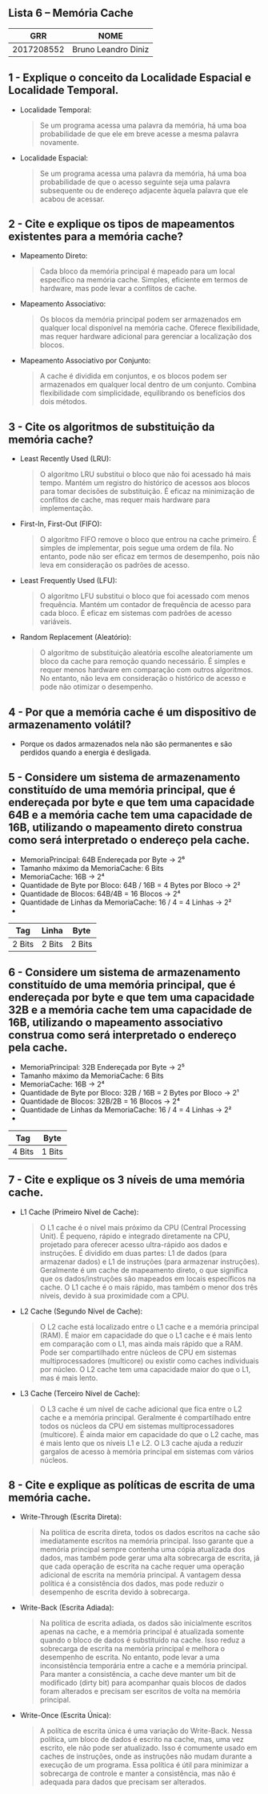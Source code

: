 ## Lista 6 – Memória Cache

| GRR | NOME |
| ------ | ------ |
| 2017208552 | Bruno Leandro Diniz |

## 1 - Explique o conceito da Localidade Espacial e Localidade Temporal.
- Localidade Temporal:
    > Se um programa acessa uma palavra da memória, há uma boa probabilidade de que ele em breve acesse a mesma palavra novamente.

- Localidade Espacial:
    > Se um programa acessa uma palavra da memória, há uma boa probabilidade de que o acesso seguinte seja uma palavra subsequente ou de endereço adjacente àquela palavra que ele acabou de acessar.

## 2 - Cite e explique os tipos de mapeamentos existentes para a memória cache?
- Mapeamento Direto:
    > Cada bloco da memória principal é mapeado para um local específico na memória cache.
    > Simples, eficiente em termos de hardware, mas pode levar a conflitos de cache.

- Mapeamento Associativo:
    > Os blocos da memória principal podem ser armazenados em qualquer local disponível na memória cache.
    > Oferece flexibilidade, mas requer hardware adicional para gerenciar a localização dos blocos.

- Mapeamento Associativo por Conjunto:
    > A cache é dividida em conjuntos, e os blocos podem ser armazenados em qualquer local dentro de um conjunto.
    > Combina flexibilidade com simplicidade, equilibrando os benefícios dos dois métodos.

## 3 - Cite os algoritmos de substituição da memória cache?
- Least Recently Used (LRU):
    > O algoritmo LRU substitui o bloco que não foi acessado há mais tempo.
    > Mantém um registro do histórico de acessos aos blocos para tomar decisões de substituição.
    > É eficaz na minimização de conflitos de cache, mas requer mais hardware para implementação.

- First-In, First-Out (FIFO):
    > O algoritmo FIFO remove o bloco que entrou na cache primeiro.
    > É simples de implementar, pois segue uma ordem de fila.
    > No entanto, pode não ser eficaz em termos de desempenho, pois não leva em consideração os padrões de acesso.

- Least Frequently Used (LFU):
    > O algoritmo LFU substitui o bloco que foi acessado com menos frequência.
    > Mantém um contador de frequência de acesso para cada bloco.
    > É eficaz em sistemas com padrões de acesso variáveis.

- Random Replacement (Aleatório):
    > O algoritmo de substituição aleatória escolhe aleatoriamente um bloco da cache para remoção quando necessário.
    > É simples e requer menos hardware em comparação com outros algoritmos.
    > No entanto, não leva em consideração o histórico de acesso e pode não otimizar o desempenho.

## 4 - Por que a memória cache é um dispositivo de armazenamento volátil?
- Porque os dados armazenados nela não são permanentes e são perdidos quando a energia é desligada.

## 5 - Considere um sistema de armazenamento constituído de uma memória principal, que é endereçada por byte e que tem uma capacidade 64B e a memória cache tem uma capacidade de 16B, utilizando o mapeamento direto construa como será interpretado o endereço pela cache.
- MemoriaPrincipal: 64B Endereçada por Byte -> 2⁶
- Tamanho máximo da MemoriaCache: 6 Bits
- MemoriaCache: 16B -> 2⁴
- Quantidade de Byte por Bloco: 64B / 16B = 4 Bytes por Bloco -> 2²
- Quantidade de Blocos: 64B/4B = 16 Blocos -> 2⁴
- Quantidade de Linhas da MemoriaCache: 16 / 4 = 4 Linhas -> 2²
-
| Tag | Linha | Byte |
| ------ | ------ | ------ |
| 2 Bits | 2 Bits | 2 Bits |

## 6 - Considere um sistema de armazenamento constituído de uma memória principal, que é endereçada por byte e que tem uma capacidade 32B e a memória cache tem uma capacidade de 16B, utilizando o mapeamento associativo construa como será interpretado o endereço pela cache.
- MemoriaPrincipal: 32B Endereçada por Byte -> 2⁵
- Tamanho máximo da MemoriaCache: 6 Bits
- MemoriaCache: 16B -> 2⁴
- Quantidade de Byte por Bloco: 32B / 16B = 2 Bytes por Bloco -> 2¹
- Quantidade de Blocos: 32B/2B = 16 Blocos -> 2⁴
- Quantidade de Linhas da MemoriaCache: 16 / 4 = 4 Linhas -> 2²
-
| Tag | Byte |
| ------ | ------ |
| 4 Bits | 1 Bits |

## 7 - Cite e explique os 3 níveis de uma memória cache.
- L1 Cache (Primeiro Nível de Cache):
    > O L1 cache é o nível mais próximo da CPU (Central Processing Unit).
    > É pequeno, rápido e integrado diretamente na CPU, projetado para oferecer acesso ultra-rápido aos dados e instruções.
    > É dividido em duas partes: L1 de dados (para armazenar dados) e L1 de instruções (para armazenar instruções).
    > Geralmente é um cache de mapeamento direto, o que significa que os dados/instruções são mapeados em locais específicos na cache.
    > O L1 cache é o mais rápido, mas também o menor dos três níveis, devido à sua proximidade com a CPU.

- L2 Cache (Segundo Nível de Cache):
    > O L2 cache está localizado entre o L1 cache e a memória principal (RAM).
    > É maior em capacidade do que o L1 cache e é mais lento em comparação com o L1, mas ainda mais rápido que a RAM.
    > Pode ser compartilhado entre núcleos de CPU em sistemas multiprocessadores (multicore) ou existir como caches individuais por núcleo.
    > O L2 cache tem uma capacidade maior do que o L1, mas é mais lento.

- L3 Cache (Terceiro Nível de Cache):
    > O L3 cache é um nível de cache adicional que fica entre o L2 cache e a memória principal.
    > Geralmente é compartilhado entre todos os núcleos da CPU em sistemas multiprocessadores (multicore).
    > É ainda maior em capacidade do que o L2 cache, mas é mais lento que os níveis L1 e L2.
    > O L3 cache ajuda a reduzir gargalos de acesso à memória principal em sistemas com vários núcleos.

## 8 - Cite e explique as políticas de escrita de uma memória cache.
- Write-Through (Escrita Direta):
    > Na política de escrita direta, todos os dados escritos na cache são imediatamente escritos na memória principal.
    > Isso garante que a memória principal sempre contenha uma cópia atualizada dos dados, mas também pode gerar uma alta sobrecarga de escrita, já que cada operação de escrita na cache requer uma operação adicional de escrita na memória principal.
    > A vantagem dessa política é a consistência dos dados, mas pode reduzir o desempenho de escrita devido à sobrecarga.

- Write-Back (Escrita Adiada):
    > Na política de escrita adiada, os dados são inicialmente escritos apenas na cache, e a memória principal é atualizada somente quando o bloco de dados é substituído na cache.
    > Isso reduz a sobrecarga de escrita na memória principal e melhora o desempenho de escrita. No entanto, pode levar a uma inconsistência temporária entre a cache e a memória principal.
    > Para manter a consistência, a cache deve manter um bit de modificado (dirty bit) para acompanhar quais blocos de dados foram alterados e precisam ser escritos de volta na memória principal.

- Write-Once (Escrita Única):
    > A política de escrita única é uma variação do Write-Back.
    > Nessa política, um bloco de dados é escrito na cache, mas, uma vez escrito, ele não pode ser atualizado. Isso é comumente usado em caches de instruções, onde as instruções não mudam durante a execução de um programa.
    > Essa política é útil para minimizar a sobrecarga de controle e manter a consistência, mas não é adequada para dados que precisam ser alterados.